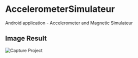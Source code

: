 AccelerometerSimulateur
=======================

Android application - Accelerometer and Magnetic Simulateur

Image Result
-----

![Capture Project](http://img839.imageshack.us/img839/4835/device20130609150217.png)
